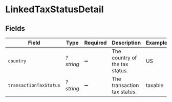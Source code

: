 # LinkedTaxStatusDetail


## Fields

| Field                          | Type                           | Required                       | Description                    | Example                        |
| ------------------------------ | ------------------------------ | ------------------------------ | ------------------------------ | ------------------------------ |
| `country`                      | *?string*                      | :heavy_minus_sign:             | The country of the tax status. | US                             |
| `transactionTaxStatus`         | *?string*                      | :heavy_minus_sign:             | The transaction tax status.    | taxable                        |